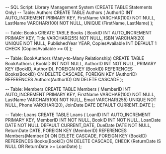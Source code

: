 -- SQL Script: Library Management System (CREATE TABLE Statements Only)
-- Table: Authors
CREATE TABLE Authors (
    AuthorID INT AUTO_INCREMENT PRIMARY KEY,
    FirstName VARCHAR(100) NOT NULL,
    LastName VARCHAR(100) NOT NULL,
    UNIQUE (FirstName, LastName)
);

-- Table: Books
CREATE TABLE Books (
    BookID INT AUTO_INCREMENT PRIMARY KEY,
    Title VARCHAR(255) NOT NULL,
    ISBN VARCHAR(20) UNIQUE NOT NULL,
    PublishedYear YEAR,
    CopiesAvailable INT DEFAULT 1 CHECK (CopiesAvailable >= 0)
);

-- Table: BookAuthors (Many-to-Many Relationship)
CREATE TABLE BookAuthors (
    BookID INT NOT NULL,
    AuthorID INT NOT NULL,
    PRIMARY KEY (BookID, AuthorID),
    FOREIGN KEY (BookID) REFERENCES Books(BookID) ON DELETE CASCADE,
    FOREIGN KEY (AuthorID) REFERENCES Authors(AuthorID) ON DELETE CASCADE
);

-- Table: Members
CREATE TABLE Members (
    MemberID INT AUTO_INCREMENT PRIMARY KEY,
    FirstName VARCHAR(100) NOT NULL,
    LastName VARCHAR(100) NOT NULL,
    Email VARCHAR(255) UNIQUE NOT NULL,
    Phone VARCHAR(20),
    JoinDate DATE DEFAULT CURRENT_DATE
);

-- Table: Loans
CREATE TABLE Loans (
    LoanID INT AUTO_INCREMENT PRIMARY KEY,
    MemberID INT NOT NULL,
    BookID INT NOT NULL,
    LoanDate DATE NOT NULL DEFAULT CURRENT_DATE,
    DueDate DATE NOT NULL,
    ReturnDate DATE,
    FOREIGN KEY (MemberID) REFERENCES Members(MemberID) ON DELETE CASCADE,
    FOREIGN KEY (BookID) REFERENCES Books(BookID) ON DELETE CASCADE,
    CHECK (ReturnDate IS NULL OR ReturnDate >= LoanDate)
);
